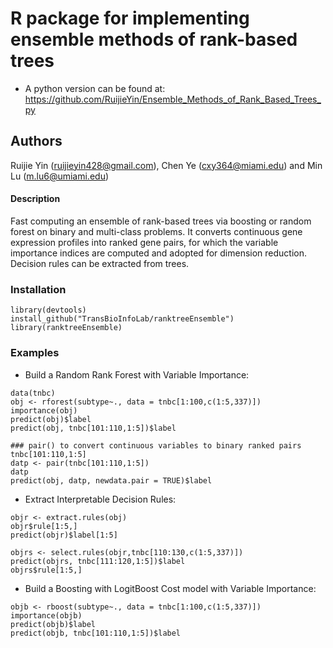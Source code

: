 # R package for implementing ensemble methods of rank-based trees
* A python version can be found at: https://github.com/RuijieYin/Ensemble_Methods_of_Rank_Based_Trees_py

## Authors
Ruijie Yin (ruijieyin428@gmail.com), Chen Ye (cxy364@miami.edu) and Min Lu (m.lu6@umiami.edu)

#### Description
Fast computing an ensemble of rank-based trees via boosting or random forest on binary and multi-class problems. It converts continuous gene expression profiles into ranked gene pairs, for which the variable importance indices are computed and adopted for dimension reduction. Decision rules can be extracted from trees. 

### Installation
```
library(devtools)
install_github("TransBioInfoLab/ranktreeEnsemble")
library(ranktreeEnsemble)
```
### Examples

* Build a Random Rank Forest with Variable Importance:
```
data(tnbc)
obj <- rforest(subtype~., data = tnbc[1:100,c(1:5,337)])
importance(obj)
predict(obj)$label
predict(obj, tnbc[101:110,1:5])$label

### pair() to convert continuous variables to binary ranked pairs
tnbc[101:110,1:5]
datp <- pair(tnbc[101:110,1:5])
datp
predict(obj, datp, newdata.pair = TRUE)$label
```

* Extract Interpretable Decision Rules:
```
objr <- extract.rules(obj)
objr$rule[1:5,]
predict(objr)$label[1:5]

objrs <- select.rules(objr,tnbc[110:130,c(1:5,337)])
predict(objrs, tnbc[111:120,1:5])$label
objrs$rule[1:5,]
```

* Build a Boosting with LogitBoost Cost model with Variable Importance:
```
objb <- rboost(subtype~., data = tnbc[1:100,c(1:5,337)])
importance(objb)
predict(objb)$label
predict(objb, tnbc[101:110,1:5])$label
```
  
